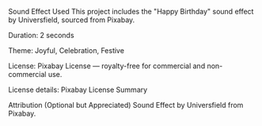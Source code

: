 Sound Effect Used
This project includes the "Happy Birthday" sound effect by Universfield, sourced from Pixabay.

Duration: 2 seconds

Theme: Joyful, Celebration, Festive

License: Pixabay License — royalty-free for commercial and non-commercial use.

License details: Pixabay License Summary

Attribution (Optional but Appreciated)
Sound Effect by Universfield from Pixabay.

